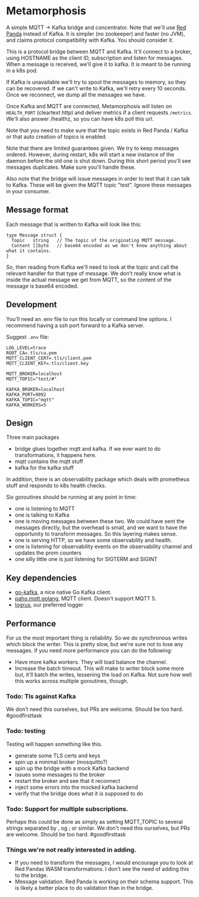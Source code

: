 # Metamorphosis

A simple MQTT -> Kafka bridge and concentrator. Note that we'll use 
[Red Panda](https://github.com/vectorizedio/redpanda) instead of Kafka. It is simpler (no zookeeper) 
and faster (no JVM), and claims protocol compatibility with Kafka. You should consider it.

This is a protocol bridge between MQTT and Kafka. It'll connect to a broker, using HOSTNAME as the client ID, 
subscription and listen for messages. When a message is received, we'll give it to kafka. It is meant to
be running in a k8s pod.

If Kafka is unavailable we'll try to spool the messages to memory, so they can be recovered. If we can't write 
to Kafka, we'll retry every 10 seconds. Once we reconnect, we dump all the messages we have.

Once Kafka and MQTT are connected, Metamorphosis will listen on `HEALTH_PORT` (cleartext http) and deliver metrics if a
client requests `/metrics`. We'll also answer /healthz, so you can have k8s poll this url.

Note that you need to make sure that the topic exists in Red Panda / Kafka or that auto creation of topics is enabled.

Note that there are limited guarantees given. We try to keep messages ordered. However, during restart, k8s will 
start a new instance of the daemon before the old one is shut down. During this short period you'll
see messages duplicates. Make sure you'll handle these.

Also note that the bridge will issue messages in order to test that it can talk to Kafka. These will be given the MQTT
topic "test". Ignore these messages in your consumer.

## Message format

Each message that is written to Kafka will look like this:

```
type Message struct {
  Topic   string   // The topic of the originating MQTT message.
  Content []byte   // base64 encoded as we don't know anything about what it contains.
}
```

So, then reading from Kafka we'll need to look at the topic and call the relevant handler for that type of message. We
don't really know what is inside the actual message we get from MQTT, so the content of the message is base64 encoded.

## Development

You'll need an .env file to run this locally or command line options. I recommend having a ssh port forward
to a Kafka server.

Suggest `.env` file:
```
LOG_LEVEL=trace
ROOT_CA=.tls/ca.pem
MQTT_CLIENT_CERT=.tls/client.pem
MQTT_CLIENT_KEY=.tls/client.key

MQTT_BROKER=localhost
MQTT_TOPIC="test/#"

KAFKA_BROKER=localhost
KAFKA_PORT=9092
KAFKA_TOPIC="mqtt"
KAFKA_WORKERS=5
```

## Design

Three main packages

* bridge glues together mqtt and kafka. If we ever want to do transformations, it happens here.
* mqtt contains the mqtt stuff
* kafka for the kafka stuff

In addition, there is an observability package which deals with prometheus stuff and responds to k8s health checks.

Six goroutines should be running at any point in time:

* one is listening to MQTT
* one is talking to Kafka
* one is moving messages between these two. We could have sent the messages directly, but the overhead is small, and we
  want to have the opportunity to transform messages. So this layering makes sense.
* one is serving HTTP, so we have some observability and health.
* one is listening for observability events on the observability channel and updates the prom counters
* one silly little one is just listening for SIGTERM and SIGINT

## Key dependencies

 * [go-kafka](https://github.com/segmentio/kafka-go), a nice native Go Kafka client.
 * [paho.mqtt.golang](https://github.com/eclipse/paho.mqtt.golang), MQTT client. Doesn't support MQTT 5.
 * [logrus](https://github.com/sirupsen/logrus), our preferred logger

## Performance

For us the most important thing is reliability. So we do synchronous writes which block the writer. 
This is pretty slow, but we're sure not to lose any messages. If you need more performance you can do the following:
 * Have more kafka workers. They will load balance the channel.
 * Increase the batch timeout. This will make to writer block some more but, it'll batch the writes, lessening the load 
   on Kafka. Not sure how well this works across multiple goroutines, though.

### Todo: Tls against Kafka

We don't need this ourselves, but PRs are welcome. Should be too hard. #goodfirsttask

### Todo: testing

Testing will happen something like this.

- generate some TLS certs and keys
- spin up a minimal broker (mosquitto?)
- spin up the bridge with a mock Kafka backend
- issues some messages to the broker
- restart the broker and see that it reconnect
- inject some errors into the mocked kafka backend
- verify that the bridge does what it is supposed to do


### Todo: Support for multiple subscriptions.

Perhaps this could be done as simply as setting MQTT_TOPIC to several strings separated by , og ; or similar. We don't
need this ourselves, but PRs are welcome. Should be too hard. #goodfirsttask

### Things we're not really interested in adding.

* If you need to transform the messages, I would encourage you to look at Red Pandas WASM transformations. 
  I don't see the need of adding this to the bridge.
* Message validation. Red Panda is working on their schema support. This is likely a better
  place to do validation than in the bridge.
  


